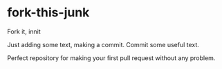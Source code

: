 # fork-this-junk
Fork it, innit

Just adding some text, making a commit.
Commit some useful text.

Perfect repository for making your first pull request without any problem.

